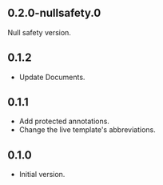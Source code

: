 ## 0.2.0-nullsafety.0

Null safety version.

## 0.1.2

- Update Documents.

## 0.1.1

- Add protected annotations.
- Change the live template's abbreviations.

## 0.1.0

- Initial version.
